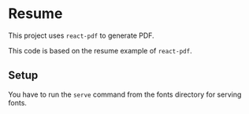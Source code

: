 # Resume

This project uses `react-pdf` to generate PDF.

This code is based on the resume example of `react-pdf`.

## Setup

You have to run the `serve` command from the fonts directory for serving fonts.